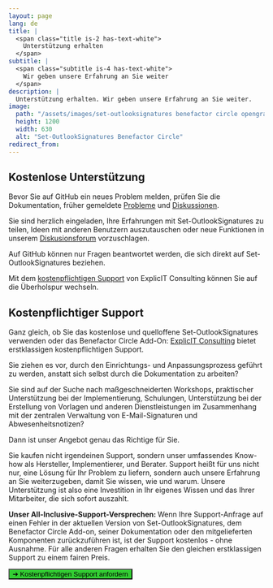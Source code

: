 ```yaml
---
layout: page
lang: de
title: |
  <span class="title is-2 has-text-white">
    Unterstützung erhalten
  </span>
subtitle: |
  <span class="subtitle is-4 has-text-white">
    Wir geben unsere Erfahrung an Sie weiter
  </span>
description: |
  Unterstützung erhalten. Wir geben unsere Erfahrung an Sie weiter.
image:
  path: "/assets/images/set-outlooksignatures benefactor circle opengraph1200x630.png"
  height: 1200
  width: 630
  alt: "Set-OutlookSignatures Benefactor Circle"
redirect_from:
---
```

<div style="min-height: 100vh;">

  <h2 id="free-support">Kostenlose Unterstützung</h2>
  <p>
    Bevor Sie auf GitHub ein neues Problem melden, prüfen Sie die Dokumentation, früher gemeldete 
    <a href="https://github.com/Set-OutlookSignatures/Set-OutlookSignatures/issues?q=" target="_blank">Probleme</a> 
    und 
    <a href="https://github.com/Set-OutlookSignatures/Set-OutlookSignatures/discussions?discussions_q=" target="_blank">Diskussionen</a>.
  </p>
  <p>
    Sie sind herzlich eingeladen, Ihre Erfahrungen mit Set-OutlookSignatures zu teilen, Ideen mit anderen Benutzern auszutauschen oder neue Funktionen in unserem <a href="https://github.com/Set-OutlookSignatures/Set-OutlookSignatures/discussions?discussions_q=" target="_blank">Diskusionsforum</a> vorzuschlagen.
  </p>
  <p>
    Auf GitHub können nur Fragen beantwortet werden, die sich direkt auf Set-OutlookSignatures beziehen.
  </p>
  <p>
    Mit dem <a href="#fee-based-support">kostenpflichtigen Support</a> von ExplicIT Consulting können Sie auf die Überholspur wechseln.
  </p>


  <h2 id="fee-based-support">Kostenpflichtiger Support</h2>
  <p>
    Ganz gleich, ob Sie das kostenlose und quelloffene Set-OutlookSignatures verwenden oder das Benefactor Circle Add-On: <a href="https://explicitconsulting.at" target="_blank">ExplicIT Consulting</a> bietet erstklassigen kostenpflichtigen Support.
  </p>
  <p>
    Sie ziehen es vor, durch den Einrichtungs- und Anpassungsprozess geführt zu werden, anstatt sich selbst durch die Dokumentation zu arbeiten?
  </p>
  <p>
    Sie sind auf der Suche nach maßgeschneiderten Workshops, praktischer Unterstützung bei der Implementierung, Schulungen, Unterstützung bei der Erstellung von Vorlagen und anderen Dienstleistungen im Zusammenhang mit der zentralen Verwaltung von E-Mail-Signaturen und Abwesenheitsnotizen?
  </p>
  <p>
    Dann ist unser Angebot genau das Richtige für Sie.
  </p>
  <p>
    Sie kaufen nicht irgendeinen Support, sondern unser umfassendes Know-how als Hersteller, Implementierer, und Berater. Support heißt für uns nicht nur, eine Lösung für Ihr Problem zu liefern, sondern auch unsere Erfahrung an Sie weiterzugeben, damit Sie wissen, wie und warum. Unsere Unterstützung ist also eine Investition in Ihr eigenes Wissen und das Ihrer Mitarbeiter, die sich sofort auszahlt.
  </p>
  <p>
    <strong>Unser All-Inclusive-Support-Versprechen: </strong> Wenn Ihre Support-Anfrage auf einen Fehler in der aktuellen Version von Set-OutlookSignatures, dem Benefactor Circle Add-on, seiner Dokumentation oder den mitgelieferten Komponenten zurückzuführen ist, ist der Support kostenlos - ohne Ausnahme. Für alle anderen Fragen erhalten Sie den gleichen erstklassigen Support zu einem fairen Preis.
  </p>

  <p>
    <a href="https://forms.cloud.microsoft/r/CnwjH98vSs" target="_blank">
      <button class="button is-link is-normal is-hover has-text-black has-text-weight-bold" style="background-color: limegreen">
        ➔ Kostenpflichtigen Support anfordern
      </button>
    </a>
  </p>

</div>

